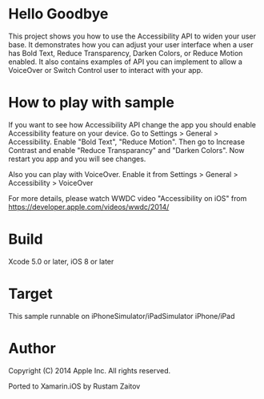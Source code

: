 Hello Goodbye
==============
This project shows you how to use the Accessibility API to widen your user base.
It demonstrates how you can adjust your user interface when a user has Bold Text, Reduce Transparency, Darken Colors, or Reduce Motion enabled.
It also contains examples of API you can implement to allow a VoiceOver or Switch Control user to interact with your app.

How to play with sample
=======================
If you want to see how Accessibility API change the app you should enable Accessibility feature on your device.
Go to Settings > General > Accessibility. Enable "Bold Text", "Reduce Motion". Then go to Increase Contrast and enable "Reduce Transparancy" and "Darken Colors". Now restart you app and you will see changes.

Also you can play with VoiceOver. Enable it from Settings > General > Accessibility > VoiceOver

For more details, please watch WWDC video "Accessibility on iOS" from https://developer.apple.com/videos/wwdc/2014/

Build
=====
Xcode 5.0 or later, iOS 8 or later

Target
======
This sample runnable on iPhoneSimulator/iPadSimulator iPhone/iPad

Author
======
Copyright (C) 2014 Apple Inc. All rights reserved.

Ported to Xamarin.iOS by Rustam Zaitov
